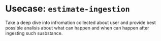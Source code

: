 # Usecase: `estimate-ingestion`

Take a deep dive into infromation collected about user and provide best possible analisis about what can happen and when can happen after ingesting such susbstance.
